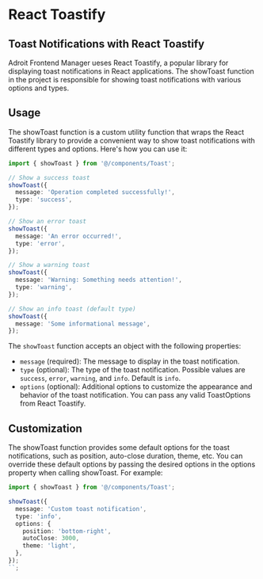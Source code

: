 # React Toastify

## Toast Notifications with React Toastify

Adroit Frontend Manager ueses React Toastify, a popular library for displaying toast notifications in React applications. The showToast function in the project is responsible for showing toast notifications with various options and types.

## Usage

The showToast function is a custom utility function that wraps the React Toastify library to provide a convenient way to show toast notifications with different types and options. Here's how you can use it:

```ts
import { showToast } from '@/components/Toast';

// Show a success toast
showToast({
  message: 'Operation completed successfully!',
  type: 'success',
});

// Show an error toast
showToast({
  message: 'An error occurred!',
  type: 'error',
});

// Show a warning toast
showToast({
  message: 'Warning: Something needs attention!',
  type: 'warning',
});

// Show an info toast (default type)
showToast({
  message: 'Some informational message',
});
```

The `showToast` function accepts an object with the following properties:

- `message` (required): The message to display in the toast notification.
- `type` (optional): The type of the toast notification. Possible values are `success`, `error`, `warning`, and `info`. Default is `info`.
- `options` (optional): Additional options to customize the appearance and behavior of the toast notification. You can pass any valid ToastOptions from React Toastify.

## Customization

The showToast function provides some default options for the toast notifications, such as position, auto-close duration, theme, etc. You can override these default options by passing the desired options in the options property when calling showToast.
For example:

```ts
import { showToast } from '@/components/Toast';

showToast({
  message: 'Custom toast notification',
  type: 'info',
  options: {
    position: 'bottom-right',
    autoClose: 3000,
    theme: 'light',
  },
});
``;
```
